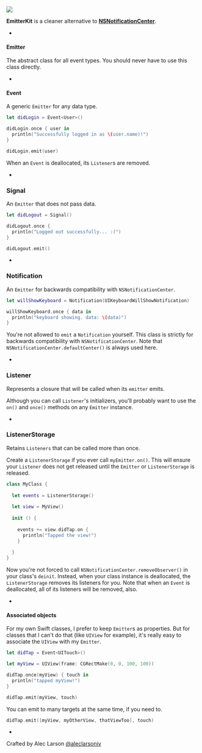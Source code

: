 <img src="http://i.imgur.com/3e9ToKJ.jpg"/>

**EmitterKit** is a cleaner alternative to [**NSNotificationCenter**](http://nshipster.com/nsnotification-and-nsnotificationcenter/).

-

#### **Emitter**

The abstract class for all event types. You should never have to use this class directly.

-

#### **Event**

A generic `Emitter` for any data type.

```Swift
let didLogin = Event<User>()

didLogin.once { user in
  println("Successfully logged in as \(user.name)!")
}

didLogin.emit(user)
```

When an `Event` is deallocated, its `Listener`s are removed.

-

### **Signal**

An `Emitter` that does not pass data.

```Swift
let didLogout = Signal()

didLogout.once {
  println("Logged out successfully... :(")
}

didLogout.emit()
```

-

### **Notification**

An `Emitter` for backwards compatibility with `NSNotificationCenter`.

```Swift
let willShowKeyboard = Notification(UIKeyboardWillShowNotification)

willShowKeyboard.once { data in
  println("keyboard showing. data: \(data)")
}
```

You're not allowed to `emit` a `Notification` yourself. This class is strictly for backwards compatibility with `NSNotificationCenter`. Note that `NSNotificationCenter.defaultCenter()` is always used here.

-

### **Listener**

Represents a closure that will be called when its `emitter` emits.

Although you can call `Listener`'s initializers, you'll probably want to use the `on()` and `once()` methods on any `Emitter` instance.

-

### **ListenerStorage**

Retains `Listeners` that can be called more than once.

Create a `ListenerStorage` if you ever call `myEmitter.on()`. This will ensure your `Listener` does not get released until the `Emitter` or `ListenerStorage` is released.

```Swift
class MyClass {
  
  let events = ListenerStorage()
  
  let view = MyView()
  
  init () {
    
    events += view.didTap.on {
      println("Tapped the view!")
    }
  
  }
}
```

Now you're not forced to call `NSNotificationCenter.removeObserver()` in your class's `deinit`. Instead, when your class instance is deallocated, the `ListenerStorage` removes its listeners for you. Note that when an `Event` is deallocated, all of its listeners will be removed, also.

-

#### Associated objects

For my own Swift classes, I prefer to keep `Emitter`s as properties. But for classes that I can't do that (like `UIView` for example), it's really easy to associate the `UIView` with my `Emitter`.

```Swift
let didTap = Event<UITouch>()

let myView = UIView(frame: CGRectMake(0, 0, 100, 100))

didTap.once(myView) { touch in
  println("tapped myView!")
}

didTap.emit(myView, touch)
```

You can emit to many targets at the same time, if you need to.

```Swift
didTap.emit([myView, myOtherView, thatViewToo], touch)
```

-

Crafted by Alec Larson [@aleclarsoniv](https://twitter.com/aleclarsoniv)
